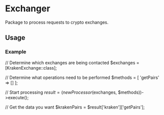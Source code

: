 # Exchanger
Package to process requests to crypto exchanges.

## Usage

### Example
// Determine which exchanges are being contacted
$exchanges = [KrakenExchange::class];

// Determine what operations need to be performed
$methods = [
  'getPairs' => []
];

// Start processing
$result = (new Processor($exchanges, $methods))->execute();

// Get the data you want
$krakenPairs = $result['kraken']['getPairs'];
